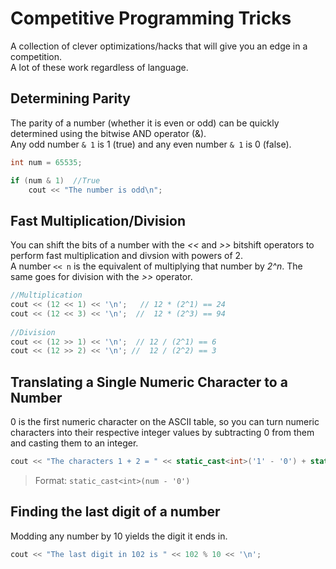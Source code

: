 # Competitive Programming Tricks
A collection of clever optimizations/hacks that will give you an edge in a competition. <br />
A lot of these work regardless of language.

## Determining Parity
The parity of a number (whether it is even or odd) can be quickly determined using the bitwise AND operator (&). <br />
Any odd number `& 1` is 1 (true) and any even number `& 1` is 0 (false). 

```C++
int num = 65535;

if (num & 1)  //True
    cout << "The number is odd\n";
```

## Fast Multiplication/Division
You can shift the bits of a number with the _<<_ and _>>_ bitshift operators to perform fast multiplication and divsion with powers of 2. <br />
A number `<< n` is the equivalent of multiplying that number by _2^n_. The same goes for division with the _>>_ operator.

```C++
//Multiplication
cout << (12 << 1) << '\n';   // 12 * (2^1) == 24
cout << (12 << 3) << '\n';  //  12 * (2^3) == 94  
    
//Division
cout << (12 >> 1) << '\n';  // 12 / (2^1) == 6
cout << (12 >> 2) << '\n'; //  12 / (2^2) == 3
```

## Translating a Single Numeric Character to a Number
0 is the first numeric character on the ASCII table, so you can turn numeric characters into their respective integer values by subtracting 0 from them and casting them
to an integer.

```C++
cout << "The characters 1 + 2 = " << static_cast<int>('1' - '0') + static_cast<int>('2' - '0') << '\n';
```
> Format: `static_cast<int>(num - '0')`

## Finding the last digit of a number 
Modding any number by 10 yields the digit it ends in.

```C++
cout << "The last digit in 102 is " << 102 % 10 << '\n';
```
